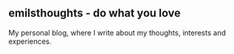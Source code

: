 ## emilsthoughts - do what you love

My personal blog, where I write about my thoughts, interests and experiences.
